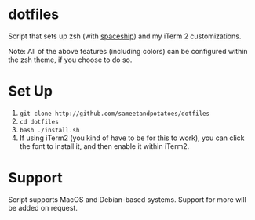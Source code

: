 dotfiles
========

Script that sets up zsh (with [spaceship](https://github.com/denysdovhan/spaceship-zsh-theme)) and my iTerm 2 customizations.

Note: All of the above features (including colors) can be configured within the zsh theme, if you choose to do so.

Set Up
========

1. `git clone http://github.com/sameetandpotatoes/dotfiles`
2. `cd dotfiles`
3. `bash ./install.sh`
4. If using iTerm2 (you kind of have to be for this to work), you can click the font to install it, and then enable it within iTerm2.

Support
========

Script supports MacOS and Debian-based systems. Support for more will be added on request.
